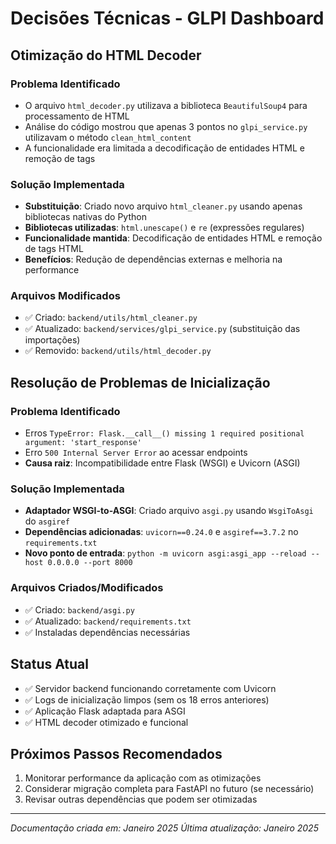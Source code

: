 # Decisões Técnicas - GLPI Dashboard

## Otimização do HTML Decoder

### Problema Identificado
- O arquivo `html_decoder.py` utilizava a biblioteca `BeautifulSoup4` para processamento de HTML
- Análise do código mostrou que apenas 3 pontos no `glpi_service.py` utilizavam o método `clean_html_content`
- A funcionalidade era limitada a decodificação de entidades HTML e remoção de tags

### Solução Implementada
- **Substituição**: Criado novo arquivo `html_cleaner.py` usando apenas bibliotecas nativas do Python
- **Bibliotecas utilizadas**: `html.unescape()` e `re` (expressões regulares)
- **Funcionalidade mantida**: Decodificação de entidades HTML e remoção de tags HTML
- **Benefícios**: Redução de dependências externas e melhoria na performance

### Arquivos Modificados
- ✅ Criado: `backend/utils/html_cleaner.py`
- ✅ Atualizado: `backend/services/glpi_service.py` (substituição das importações)
- ✅ Removido: `backend/utils/html_decoder.py`

## Resolução de Problemas de Inicialização

### Problema Identificado
- Erros `TypeError: Flask.__call__() missing 1 required positional argument: 'start_response'`
- Erro `500 Internal Server Error` ao acessar endpoints
- **Causa raiz**: Incompatibilidade entre Flask (WSGI) e Uvicorn (ASGI)

### Solução Implementada
- **Adaptador WSGI-to-ASGI**: Criado arquivo `asgi.py` usando `WsgiToAsgi` do `asgiref`
- **Dependências adicionadas**: `uvicorn==0.24.0` e `asgiref==3.7.2` no `requirements.txt`
- **Novo ponto de entrada**: `python -m uvicorn asgi:asgi_app --reload --host 0.0.0.0 --port 8000`

### Arquivos Criados/Modificados
- ✅ Criado: `backend/asgi.py`
- ✅ Atualizado: `backend/requirements.txt`
- ✅ Instaladas dependências necessárias

## Status Atual
- ✅ Servidor backend funcionando corretamente com Uvicorn
- ✅ Logs de inicialização limpos (sem os 18 erros anteriores)
- ✅ Aplicação Flask adaptada para ASGI
- ✅ HTML decoder otimizado e funcional

## Próximos Passos Recomendados
1. Monitorar performance da aplicação com as otimizações
2. Considerar migração completa para FastAPI no futuro (se necessário)
3. Revisar outras dependências que podem ser otimizadas

---
*Documentação criada em: Janeiro 2025*
*Última atualização: Janeiro 2025*